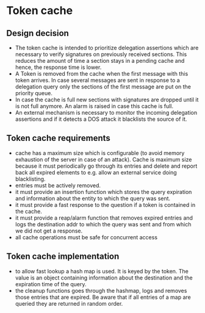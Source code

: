 # Token cache

## Design decision
- The token cache is intended to prioritize delegation assertions which are necessary to verify
  signatures on previously received sections. This reduces the amount of time a section stays in a
  pending cache and hence, the response time is lower.
- A Token is removed from the cache when the first message with this token arrives. In case several
  messages are sent in response to a delegation query only the sections of the first message are put
  on the priority queue.
- In case the cache is full new sections with signatures are dropped until it is not full anymore.
  An alarm is raised in case this cache is full.
- An external mechanism is necessary to monitor the incoming delegation assertions and if it detects
  a DOS attack it blacklists the source of it.

## Token cache requirements
- cache has a maximum size which is configurable (to avoid memory exhaustion of the server in case
  of an attack). Cache is maximum size because it must periodically go through its entries and
  delete and report back all expired elements to e.g. allow an external service doing blacklisting.
- entries must be actively removed.
- it must provide an insertion function which stores the query expiration and information about the
  entity to which the query was sent.
- it must provide a fast response to the question if a token is contained in the cache.
- it must provide a reap/alarm function that removes expired entries and logs the destination addr
  to which the query was sent and from which we did not get a response.
- all cache operations must be safe for concurrent access

## Token cache implementation
- to allow fast lookup a hash map is used. It is keyed by the token. The value is an object
  containing information about the destination and the expiration time of the query.
- the cleanup functions goes through the hashmap, logs and removes those entries that are expired.
  Be aware that if all entries of a map are queried they are returned in random order.
